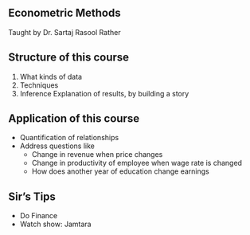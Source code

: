 ## Econometric Methods

Taught by Dr. Sartaj Rasool Rather

## Structure of this course

1. What kinds of data
2. Techniques
3. Inference
   Explanation of results, by building a story

## Application of this course

- Quantification of relationships
- Address questions like
    - Change in revenue when price changes
    - Change in productivity of employee when wage rate is changed
    - How does another year of education change earnings

## Sir’s Tips

- Do Finance
- Watch show: Jamtara
